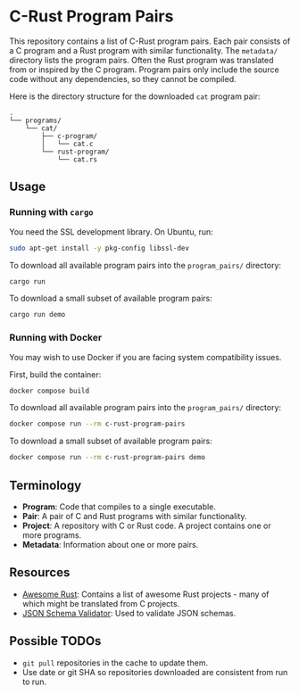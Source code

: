 # C-Rust Program Pairs

This repository contains a list of C-Rust program pairs.  Each pair consists of
a C program and a Rust program with similar functionality.  The `metadata/`
directory lists the program pairs.  Often the Rust program was translated from
or inspired by the C program.  Program pairs only include the source code
without any dependencies, so they cannot be compiled.

Here is the directory structure for the downloaded `cat` program pair:

```
.
└── programs/
    └── cat/
        ├── c-program/
        │   └── cat.c
        └── rust-program/
            └── cat.rs
```

## Usage

### Running with `cargo`

You need the SSL development library.  On Ubuntu, run:

```sh
sudo apt-get install -y pkg-config libssl-dev
```

To download all available program pairs into the `program_pairs/` directory:

```sh
cargo run
```

To download a small subset of available program pairs:

```sh
cargo run demo
```

### Running with Docker

You may wish to use Docker if you are facing system compatibility issues.

First, build the container:

```sh
docker compose build
```

To download all available program pairs into the `program_pairs/` directory:

```sh
docker compose run --rm c-rust-program-pairs
```

To download a small subset of available program pairs:

```sh
docker compose run --rm c-rust-program-pairs demo
```

## Terminology

- **Program**: Code that compiles to a single executable.
- **Pair**: A pair of C and Rust programs with similar functionality.
- **Project**: A repository with C or Rust code.  A project contains one or more programs.
- **Metadata**: Information about one or more pairs.

## Resources

- [Awesome Rust](https://github.com/rust-unofficial/awesome-rust): Contains a list of awesome Rust projects - many of which might be translated from C projects.
- [JSON Schema Validator](https://www.jsonschemavalidator.net/): Used to validate JSON schemas.

## Possible TODOs

- `git pull` repositories in the cache to update them.
- Use date or git SHA so repositories downloaded are consistent from run to run.
